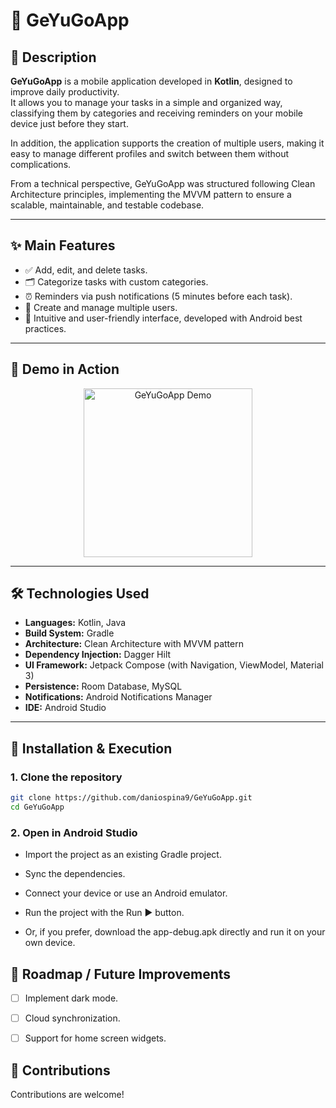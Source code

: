 # 📌 GeYuGoApp

## 📖 Description
**GeYuGoApp** is a mobile application developed in **Kotlin**, designed to improve daily productivity.   
It allows you to manage your tasks in a simple and organized way, classifying them by categories and receiving reminders on your mobile device just before they start.  

In addition, the application supports the creation of multiple users, making it easy to manage different profiles and switch between them without complications.

From a technical perspective, GeYuGoApp was structured following Clean Architecture principles, implementing the MVVM pattern to ensure a scalable, maintainable, and testable codebase.

---

## ✨ Main Features
- ✅ Add, edit, and delete tasks.
- 🗂️ Categorize tasks with custom categories.
- ⏰ Reminders via push notifications (5 minutes before each task).
- 👥 Create and manage multiple users.
- 📱 Intuitive and user-friendly interface, developed with Android best practices.

---

## 🎥 Demo in Action

<p align="center">
  <img src="assets/demo_hd.gif" alt="GeYuGoApp Demo" width="270"/>
</p>

---

## 🛠️ Technologies Used
- **Languages:** Kotlin, Java
- **Build System:** Gradle
- **Architecture:** Clean Architecture with MVVM pattern
- **Dependency Injection:** Dagger Hilt
- **UI Framework:** Jetpack Compose (with Navigation, ViewModel, Material 3)
- **Persistence:** Room Database, MySQL
- **Notifications:** Android Notifications Manager
- **IDE:** Android Studio

---

## 🚀 Installation & Execution

### 1. Clone the repository
```bash
git clone https://github.com/daniospina9/GeYuGoApp.git
cd GeYuGoApp
```
### 2. Open in Android Studio

- Import the project as an existing Gradle project.

- Sync the dependencies.

- Connect your device or use an Android emulator.

- Run the project with the Run ▶️ button.

- Or, if you prefer, download the app-debug.apk directly and run it on your own device.

## 🔮 Roadmap / Future Improvements

- [ ] Implement dark mode.

- [ ] Cloud synchronization.

- [ ] Support for home screen widgets.


## 🤝 Contributions
Contributions are welcome!

